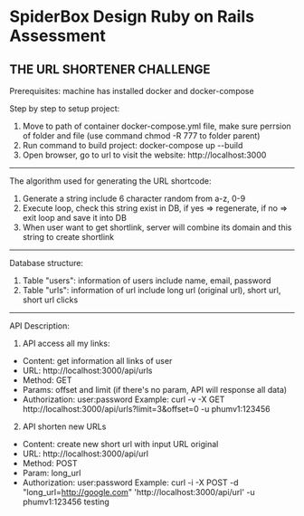 # SpiderBox Design Ruby on Rails Assessment

## THE URL SHORTENER CHALLENGE
Prerequisites: machine has installed docker and docker-compose

Step by step to setup project:
1. Move to path of container docker-compose.yml file, make sure perrsion of folder and file (use command chmod -R 777 to folder parent)
2. Run command to build project: docker-compose up --build
3. Open browser, go to url to visit the website: http://localhost:3000

--------------------------------------------------------------------------------------------------------
The algorithm used for generating the URL shortcode:
1. Generate a string include 6 character random from a-z, 0-9
2. Execute loop, check this string exist in DB, if yes => regenerate, if no => exit loop and save it into DB
3. When user want to get shortlink, server will combine its domain and this string to create shortlink

--------------------------------------------------------------------------------------------------------
Database structure:
1. Table "users": information of users include name, email, password
2. Table "urls": information of url include long url (original url), short url, short url clicks

---------------------------------------------------------------------------------------------------------
API Description:
1. API access all my links: 
- Content: get information all links of user
- URL: http://localhost:3000/api/urls
- Method: GET
- Params: offset and limit (if there's no param, API will response all data)
- Authorization: user:password
Example: curl -v -X GET http://localhost:3000/api/urls?limit=3&offset=0 -u phumv1:123456

2. API shorten new URLs
- Content: create new short url with input URL original
- URL: http://localhost:3000/api/url
- Method: POST
- Param: long_url
- Authorization: user:password
Example: curl -i -X POST -d "long_url=http://google.com" 'http://localhost:3000/api/url' -u phumv1:123456
testing

